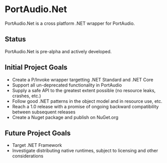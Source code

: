 # PortAudio.Net
PortAudio.Net is a cross platform .NET wrapper for PortAudio.

## Status
PortAudio.Net is pre-alpha and actively developed.

## Initial Project Goals
* Create a P/Invoke wrapper targetting .NET Standard and .NET Core
* Support all un-deprecated functionality in PortAudio
* Supply a safe API to the greatest extent possible (no resource leaks, crashes, etc.)
* Follow good .NET patterns in the object model and in resource use, etc.
* Reach a 1.0 release with a promise of ongoing backward compatibility between subsequent releases
* Create a Nuget package and publish on NuGet.org

## Future Project Goals
* Target .NET Framework
* Investigate distributing native runtimes, subject to licensing and other considerations